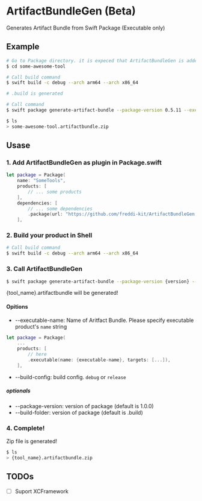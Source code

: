 # ArtifactBundleGen (Beta)

Generates Artifact Bundle from Swift Package (Executable only)

## Example

```sh
# Go to Package directory. it is expeced that ArtifactBundleGen is added as command plugin in Package.swift
$ cd some-awesome-tool

# Call build command
$ swift build -c debug --arch arm64 --arch x86_64

# .build is generated

# Call command
$ swift package generate-artifact-bundle --package-version 0.5.11 --executable-name some-awesome-tool --build-config debug --build-folder .build

$ ls
> some-awesome-tool.artifactbundle.zip
```

## Usase
### 1. Add ArtifactBundleGen as plugin in Package.swift

```swift
let package = Package(
    name: "SomeTools",
    products: [
        // ... some products
    ],
    dependencies: [
        // ... some dependencies
        .package(url: "https://github.com/freddi-kit/ArtifactBundleGen.git", .exact("0.0.2"))
    ],

```

### 2. Build your product in Shell

```sh
# Call build command
$ swift build -c debug --arch arm64 --arch x86_64
```


### 3. Call ArtifactBundleGen

```sh
$ swift package generate-artifact-bundle --package-version {version} --executable-name {executable-name} --build-config {config} --build-folder {folder}
```

{tool_name}.artifactbundle will be generated!

#### Opitions
- --executable-name: Name of Aritfact Bundle. Please specify executable product's `name` string

```swift
let package = Package(
    ...
    products: [
        // here
        .executable(name: {executable-name}, targets: [...]),
    ],
```

- --build-config: build config. `debug` or `release`

##### optionals
- --package-version: version of package (default is 1.0.0)
- --build-folder: version of package (default is .build)


### 4. Complete!

Zip file is generated!

```sh
$ ls 
> {tool_name}.artifactbundle.zip
```


## TODOs
- [ ] Suport XCFramework
